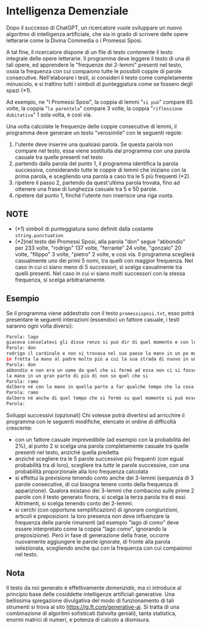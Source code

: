 # Intelligenza Demenziale

Dopo il successo di ChatGPT, un ricercatore vuole sviluppare un nuovo algoritmo di intelligenza artificiale, che sia in grado di scrivere delle opere letterarie come la Divina Commedia o i Promessi Sposi.

A tal fine, il ricercatore dispone di un file di testo contenente il testo integrale delle opere letterarie. Il programma deve leggere il testo di una di tali opere, ed apprendere le "frequenze dei 2-lemmi" presenti nel testo, ossia la frequenza con cui compaiono tutte le possibili coppie di parole consecutive.
Nell'elaborare i testi, si consideri il testo come completamente minuscolo, e si trattino tutti i simboli di punteggiatura come se fossero degli spazi (*1).

Ad esempio, ne "I Promessi Sposi", la coppia di lemmi "`si può`" compare 65 volte, la coppia "`la parentela`" compare 3 volte, la coppia "`riflessione dubitativa`" 1 sola volta, e così via.

Una volta calcolate le frequenze delle coppie consecutive di lemmi, il programma deve generare un testo "verosimile" con le seguenti regole:

1. l'utente deve inserire una qualsiasi parola. Se questa parola non compare nel testo, essa viene sostituita dal programma con una parola casuale tra quelle presenti nel testo
2. partendo dalla parola del punto 1, il programma identifica la parola successiva, considerando tutte le coppie di lemmi che iniziano con la prima parola, e scegliendo una parola a caso tra le 5 più frequenti (*2).
3. ripetere il passo 2, partendo da quest'ultima parola trovata, fino ad ottenere una frase di lunghezza casuale tra 5 e 50 parole.
4. ripetere dal punto 1, finché l'utente non inserisce una riga vuota.


## NOTE

- (*1) simboli di punteggiatura sono definiti dalla costante `string.punctuation`
- (*2)nel testo dei Promessi Sposi, alla parola "don" segue "abbondio" per 233 volte, "rodrigo" 137 volte, "ferrante" 24 volte, "gonzalo" 20 volte, "filippo" 3 volte, "pietro" 2 volte, e così via. Il programma sceglierà casualmente uno dei primi 5 nomi, tra quelli con maggior frequenza. Nel caso in cui ci siano meno di 5 successori, si scelga casualmente tra quelli presenti. Nel caso in cui vi siano molti successori con la stessa frequenza, si scelga arbitrariamente.


## Esempio

Se il programma viene addestrato con il testo `promessisposi.txt`, esso potrà presentare le seguenti interazioni (essendoci un fattore casuale, i testi saranno ogni volta diversi):

```bash
Parola: lago
giaceva consolatevi gli disse renzo si può dir di quel momento e con le parole non è una voce che 
Parola: don
rodrigo il cardinale e non si trovava nel suo paese la mano in un po meglio che non si fosse stata
in fretta la mano al padre molto più a cui la sua strada di nuovo in una mano al padre guardiano
Parola: don
abbondio e non era un uomo da quel che si fermò ad essa non ci si fosse una certa distanza a cui
la mano in un gran parte di più di non so quel che si 
Parola: ramo
dalbero né con la mano in quella parte a far qualche tempo che la cosa è qui non si può far le donne e di più in fretta a un 
Parola: ramo
dalbero né anche di quel tempo che si fermò su quel momento si può esser veduto che si mise la quale si può far di non so anchio che non ci sia 
Parola:
```

Sviluppi successivi (opzionali)
Chi volesse potrà divertirsi ad arricchire il programma con le seguenti modifiche, elencate in ordine di difficoltà crescente:

- con un fattore casuale imprevedibile (ad esempio con la probabilità del 2%), al punto 2 si scelga una parola completamente casuale tra quelle presenti nel testo, anziché quella predetta
- anziché scegliere tra le 5 parole successive più frequenti (con egual probabilità tra di loro), scegliere tra *tutte* le parole successive, con una probabilità proporzionale alla loro frequenza calcolata
- si effettui la previsione tenendo conto anche dei 3-lemmi (sequenza di 3 parole consecutive, di cui bisogna tenere conto della frequenza di apparizione). Qualora esistano dei 3-lemmi che combacino sulle prime 2 parole con il testo generato finora, si scelga la terza parola tra di essi. Altrimenti, si scelga tenendo conto dei 2-lemmi.
- si cerchi (con opportune semplificazioni) di ignorare congiunzioni, articoli e preposizioni: la loro presenza non deve influenzare la frequenza delle parole rimanenti (ad esempio "lago di como" deve essere interpretato come la coppia "lago como", ignorando la preposizione). Però in fase di generazione della frase, occorre nuovamente aggiungere le parole ignorate, di fronte alla parola selezionata, scegliendo anche qui con la frequenza con cui compaionoi nel testo.


## Nota

Il testo da noi generato è effettivamente *demenziale*, ma ci introduce al principio base delle cosiddette intelligenze artificiali generative. Una bellissima spiegazione divulgativa del modo di funzionamento di tali strumenti si trova al sito https://ig.ft.com/generative-ai. Si tratta di una combinazione di algoritmi sofisticati (talvolta geniali), tanta statistica, enormi matrici di numeri, e potenza di calcolo a dismisura.